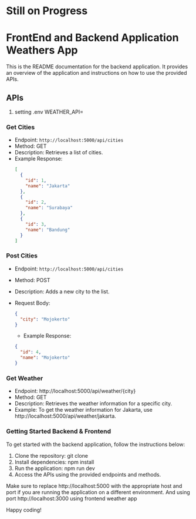 # Still on Progress
# FrontEnd and Backend Application Weathers App

This is the README documentation for the backend application. It provides an overview of the application and instructions on how to use the provided APIs.

## APIs
1. setting .env WEATHER_API=
### Get Cities

- Endpoint: `http://localhost:5000/api/cities`
- Method: GET
- Description: Retrieves a list of cities.
- Example Response:
  ```json
  [
    {
      "id": 1,
      "name": "Jakarta"
    },
    {
      "id": 2,
      "name": "Surabaya"
    },
    {
      "id": 3,
      "name": "Bandung"
    }
  ]
  ```

### Post Cities

- Endpoint: `http://localhost:5000/api/cities`
- Method: POST
- Description: Adds a new city to the list.
- Request Body:

  ```json
  {
    "city": "Mojokerto"
  }
  ```

  - Example Response:

  ```json
  {
    "id": 4,
    "name": "Mojokerto"
  }
  ```

### Get Weather

- Endpoint: http://localhost:5000/api/weather/{city}
- Method: GET
- Description: Retrieves the weather information for a specific city.
- Example: To get the weather information for Jakarta, use http://localhost:5000/api/weather/jakarta.

### Getting Started Backend & Frontend

To get started with the backend application, follow the instructions below:

1. Clone the repository: git clone <repository-url>
2. Install dependencies: npm install
3. Run the application: npm run dev
4. Access the APIs using the provided endpoints and methods.

Make sure to replace http://localhost:5000 with the appropriate host and port if you are running the application on a different environment.
And using port http://localhost:3000 using frontend weather app

Happy coding!
